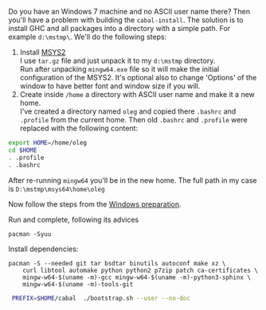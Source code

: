 Do you have an Windows 7 machine and no ASCII user name there? Then you'll have a problem
with building the `cabal-install`. The solution is to install GHC and all packages
into a directory with a simple path. For example `d:\mstmp\`. We'll do the following steps:

1. Install [MSYS2](http://repo.msys2.org/distrib/)  
I use `tar.gz` file and just unpack it to my `d:\mstmp` directory.  
Run after unpacking `mingw64.exe` file so it will make the initial configuration of the MSYS2. 
It's optional also to change 'Options' of the window to have better font and window size if you will.
2. Create inside `/home` a directory with ASCII user name and make it a new home.  
I've created a directory named `oleg` and copied there `.bashrc` and `.profile` from the current home.
Then old `.bashrc` and `.profile` were replaced with the following content:
```bash
export HOME=/home/oleg
cd $HOME
. .profile
. .bashrc
```
After re-running `mingw64` you'll be in the new home. The full path in my case is `D:\mstmp\msys64\home\oleg`  

Now follow the steps from the [Windows preparation](https://ghc.haskell.org/trac/ghc/wiki/Building/Preparation/Windows#II.UpgradingpackagesinMSYS2).

Run and complete, following its advices
```
pacman -Syuu
```
Install dependencies:
```
pacman -S --needed git tar bsdtar binutils autoconf make xz \
    curl libtool automake python python2 p7zip patch ca-certificates \
    mingw-w64-$(uname -m)-gcc mingw-w64-$(uname -m)-python3-sphinx \
    mingw-w64-$(uname -m)-tools-git
```

```bash
 PREFIX=$HOME/cabal  ./bootstrap.sh --user --no-doc
 ```
